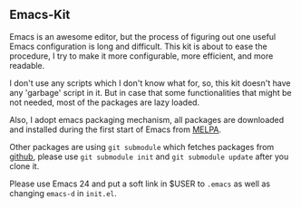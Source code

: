 Emacs-Kit
---
Emacs is an awesome editor, but the process of figuring out one useful Emacs configuration is long and difficult. This kit is about to ease the procedure, I try to make it more configurable, more efficient, and more readable.

I don't use any scripts which I don't know what for, so, this kit doesn't have any 'garbage' script in it. But in case that some functionalities that might be not needed, most of the packages are lazy loaded.

Also, I adopt emacs packaging mechanism, all packages are downloaded and installed during the first start of Emacs from [MELPA](http://melpa.milkbox.net/).

Other packages are using `git submodule` which fetches packages from [github](http://github.com), please use `git submodule init` and `git submodule update` after you clone it.

Please use Emacs 24 and put a soft link in $USER to `.emacs` as well as changing `emacs-d` in `init.el`.
